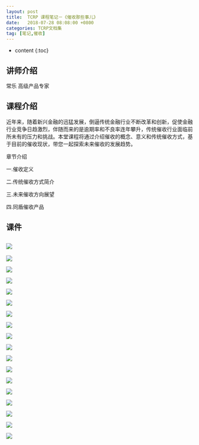 ```yaml
---
layout: post
title:  TCRP 课程笔记－《催收那些事儿》
date:   2018-07-28 08:08:00 +0800
categories: TCRP文档集
tag: [笔记,催收]
---
```

* content
{:toc}

讲师介绍
--

常乐 高级产品专家

课程介绍
--

近年来，随着新兴金融的迅猛发展，倒逼传统金融行业不断改革和创新，促使金融行业竞争日趋激烈，伴随而来的是逾期率和不良率连年攀升，传统催收行业面临前所未有的压力和挑战。本堂课程将通过介绍催收的概念、意义和传统催收方式，基于目前的催收现状，带您一起探索未来催收的发展趋势。

章节介绍

一.催收定义

二.传统催收方式简介

三.未来催收方向展望

四.同盾催收产品

课件
--

![](https://img-blog.csdn.net/20180725222745612?watermark/2/text/aHR0cHM6Ly9ibG9nLmNzZG4ubmV0L1NpbnNhMTEw/font/5a6L5L2T/fontsize/400/fill/I0JBQkFCMA==/dissolve/70)
-------------------------------------------------------------------------------------------------------------------------------------------------------------------

![](https://img-blog.csdn.net/20180725222744777?watermark/2/text/aHR0cHM6Ly9ibG9nLmNzZG4ubmV0L1NpbnNhMTEw/font/5a6L5L2T/fontsize/400/fill/I0JBQkFCMA==/dissolve/70)

![](https://img-blog.csdn.net/2018072522274431?watermark/2/text/aHR0cHM6Ly9ibG9nLmNzZG4ubmV0L1NpbnNhMTEw/font/5a6L5L2T/fontsize/400/fill/I0JBQkFCMA==/dissolve/70)

![](https://img-blog.csdn.net/20180725222744940?watermark/2/text/aHR0cHM6Ly9ibG9nLmNzZG4ubmV0L1NpbnNhMTEw/font/5a6L5L2T/fontsize/400/fill/I0JBQkFCMA==/dissolve/70)

![](https://img-blog.csdn.net/20180725222745409?watermark/2/text/aHR0cHM6Ly9ibG9nLmNzZG4ubmV0L1NpbnNhMTEw/font/5a6L5L2T/fontsize/400/fill/I0JBQkFCMA==/dissolve/70)

![](https://img-blog.csdn.net/20180725222745284?watermark/2/text/aHR0cHM6Ly9ibG9nLmNzZG4ubmV0L1NpbnNhMTEw/font/5a6L5L2T/fontsize/400/fill/I0JBQkFCMA==/dissolve/70)

![](https://img-blog.csdn.net/20180725222745296?watermark/2/text/aHR0cHM6Ly9ibG9nLmNzZG4ubmV0L1NpbnNhMTEw/font/5a6L5L2T/fontsize/400/fill/I0JBQkFCMA==/dissolve/70)

![](https://img-blog.csdn.net/20180725222745773?watermark/2/text/aHR0cHM6Ly9ibG9nLmNzZG4ubmV0L1NpbnNhMTEw/font/5a6L5L2T/fontsize/400/fill/I0JBQkFCMA==/dissolve/70)

![](https://img-blog.csdn.net/20180725222753856?watermark/2/text/aHR0cHM6Ly9ibG9nLmNzZG4ubmV0L1NpbnNhMTEw/font/5a6L5L2T/fontsize/400/fill/I0JBQkFCMA==/dissolve/70)

![](https://img-blog.csdn.net/20180725222746585?watermark/2/text/aHR0cHM6Ly9ibG9nLmNzZG4ubmV0L1NpbnNhMTEw/font/5a6L5L2T/fontsize/400/fill/I0JBQkFCMA==/dissolve/70)

![](https://img-blog.csdn.net/20180725222746737?watermark/2/text/aHR0cHM6Ly9ibG9nLmNzZG4ubmV0L1NpbnNhMTEw/font/5a6L5L2T/fontsize/400/fill/I0JBQkFCMA==/dissolve/70)

![](https://img-blog.csdn.net/2018072522275623?watermark/2/text/aHR0cHM6Ly9ibG9nLmNzZG4ubmV0L1NpbnNhMTEw/font/5a6L5L2T/fontsize/400/fill/I0JBQkFCMA==/dissolve/70)

![](https://img-blog.csdn.net/20180725222755974?watermark/2/text/aHR0cHM6Ly9ibG9nLmNzZG4ubmV0L1NpbnNhMTEw/font/5a6L5L2T/fontsize/400/fill/I0JBQkFCMA==/dissolve/70)

![](https://img-blog.csdn.net/20180725222748689?watermark/2/text/aHR0cHM6Ly9ibG9nLmNzZG4ubmV0L1NpbnNhMTEw/font/5a6L5L2T/fontsize/400/fill/I0JBQkFCMA==/dissolve/70)

![](https://img-blog.csdn.net/20180725222749451?watermark/2/text/aHR0cHM6Ly9ibG9nLmNzZG4ubmV0L1NpbnNhMTEw/font/5a6L5L2T/fontsize/400/fill/I0JBQkFCMA==/dissolve/70)

![](https://img-blog.csdn.net/20180725222753595?watermark/2/text/aHR0cHM6Ly9ibG9nLmNzZG4ubmV0L1NpbnNhMTEw/font/5a6L5L2T/fontsize/400/fill/I0JBQkFCMA==/dissolve/70)

![](https://img-blog.csdn.net/20180725222755865?watermark/2/text/aHR0cHM6Ly9ibG9nLmNzZG4ubmV0L1NpbnNhMTEw/font/5a6L5L2T/fontsize/400/fill/I0JBQkFCMA==/dissolve/70)

![](https://img-blog.csdn.net/2018072522275269?watermark/2/text/aHR0cHM6Ly9ibG9nLmNzZG4ubmV0L1NpbnNhMTEw/font/5a6L5L2T/fontsize/400/fill/I0JBQkFCMA==/dissolve/70)
